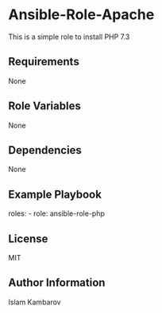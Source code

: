 Ansible-Role-Apache
=========
This is a simple role to install PHP 7.3

Requirements
------------
None

Role Variables
--------------
None

Dependencies
------------
None

Example Playbook
----------------
  roles:
    - role: ansible-role-php

License
-------
MIT

Author Information
------------------
Islam Kambarov

